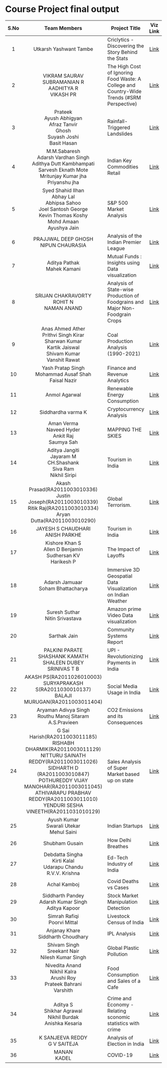 # Course Project final output 

| S.No  | Team Members | Project Title | Viz Link |
|:------:|:-------------:|---------------|:-------------------:|
|    1   | Utkarsh Yashwant Tambe | Criclytics - Discovering the Story Behind the Stats | [Link](https://bit.ly/3zy2vkk) |
|    2   | VIKRAM SAURAV <br/> SUBRAMANIAN R <br/> AADHITYA R <br/> VIKASH PR | The High Cost of Ignoring Food Waste: A College and Country-Wide Trends (#SRM Perspective) | [Link](https://youtu.be/LFbspJSLhwc) |
|    3   | Prateek </br> Ayush Abhigyan </br> Afraz Tanvir </br> Ghosh </br> Suyash Joshi </br> Basit Hasan| Rainfall-Triggered Landslides | [Link](https://drive.google.com/file/d/1AOET75OqwMO06htRx5r5ErsoKXvAKLbI/view) 
|    4   | M.M.Sabaresh </br>  Adarsh Vardhan Singh </br>  Adithya Dutt Kambhampati </br> Sarvesh Eknath Mote </br> Mritunjay Kumar jha </br> Priyanshu jha  |  Indian Key Commodities Retail | [Link](https://drive.google.com/file/d/1CNRz_SngVn1UwhNmddP5suTd7QlMXh7Y/view?usp=share_link) |
|    5   | Syed Shahid Ilhan </br> Abhay Lal </br> Abhipsa Sahoo</br> Joel Santosh George </br> Kevin Thomas Koshy </br> Mohd Amaan  </br> Ayushya Jain | S&P 500 Market Analysis | [Link](https://youtu.be/lfyqsMxN85o) |
|    6   | PRAJJWAL DEEP GHOSH </br> NIPUN CHAURASIA| Analysis of the Indian Premier League | [Link](https://drive.google.com/file/d/1Dg_q5bu1XIeDiq1uKJHjYfy4szIWXqEY/view?usp=sharing) 
|    7   | Aditya Pathak </br> Mahek Kamani | Mutual Funds : Insights using Data visualization | [Link](https://drive.google.com/file/d/1rGB0EDO8kTRLyB-ERS16MNhl3SKcfs9n/view?usp=sharing) |
|    8   | SRIJAN CHAKRAVORTY </br> ROHIT N </br> NAMAN ANAND | Analysis of State-wise Production of Foodgrains and Major Non-Foodgrain Crops|[Link](https://drive.google.com/file/d/14o2tYam88zHaauttMOnpDPrGvkB72zdG/view?usp=sharing) |
|    9   | Anas Ahmed Ather </br> Prithvi Singh Kirar </br> Sharwan Kumar </br> Kartik Jaiswal </br> Shivam Kumar </br> Vanshit Rawat  | Coal Production Analysis (1990-2021) | [Link](https://youtu.be/l1WghV2v2As) 
|    10  | Yash Pratap Singh </br> Mohammad Ausaf Shah </br> Faisal Nazir | Finance and Revenue Analytics | [Link](https://drive.google.com/file/d/1RRz_3R5IriDd-WPR6fD3z2RsKMzrA4Rq/view?usp=sharing) |
|    11  | Anmol Agarwal | Renewable Energy Consumption | [Link](https://drive.google.com/file/d/1Ai3JbAph38-sqENzd1W2q8TpC1uZ3jrV/view?usp=share_link) |
|    12  | Siddhardha varma K| Cryptocurrency Analysis | [Link](https://drive.google.com/file/d/1qKAgZUy68T8HXc7GoCpwhC5Ob4RjHel2/view?usp=sharing) |
|    13  | Aman Verma </br> Naveed Hyder </br> Ankit Raj </br> Saumya Sah | MAPPING THE SKIES | [Link](https://drive.google.com/file/d/1z1g4Z5Rdy6XO83ic5rl6_jGtuHCGVLh4/view?usp=sharing) |
|    14  | Aditya Jangiti </br> Jayaram M </br> CH.Shashank </br> Siva Ram </br> Nikhil Siripi | Tourism in India | [Link](https://public.flourish.studio/story/1887086/) |
|    15  | Akash Prasad(RA2011003010336) </br> Justin Joseph(RA2011003010339) </br> Ritik Raj(RA2011003010334) </br> Aryan Dutta(RA2011003010290) |  Global Terrorism. | [Link](https://drive.google.com/file/d/1Ow4J6FzclAs-8M0RKZ-BR_QPMK6M1HAG/view?usp=share_link) |
|    16  | JAYESH S CHAUDHARI <br> ANISH PARKHE | Tourism in India | [Link](https://drive.google.com/file/d/1SFzWOCsCPBRd4E7-EV8JUbpPPETTCkpG/view?usp=sharing) |
|    17  | Kishore Khan S </br> Allen D Benjamin </br> Sudhersan KV </br> Harikesh P | The Impact of Layoffs | [Link](https://drive.google.com/file/d/1Qg2ag2PoOKecU8lzrR5aQaxbeQ1jDJHG/view?usp=share_link) |
|    18  | Adarsh Jamuaar </br> Soham Bhattacharya | Immersive 3D Geospatial Data Visualization on Indian Weather | [Link](https://adarshjamuaar.github.io/ImmersiveDataVisualization/) |
|    19  | Suresh Suthar <br> Nitin Srivastava | Amazon prime Video Data visualization | [Link](https://drive.google.com/file/d/1iH2CllFrWJXd1UKTpONouOO3lYiwM8F0/view?usp=share_link) |
|    20  | Sarthak Jain | Community Systems Report | [Link](https://drive.google.com/file/d/10nlDcmZOqLkXO5eMudDQkCTvKZrjcdfl/view?usp=share_link) |
|    21  | PALKINI PARATE <br> SHASHANK KAMATH <br> SHALEEN DUBEY <br> SRINIVAS T B | UPI - Revolutionizing Payments in India | [Link](https://drive.google.com/file/d/1GT7jtJrpfe1C5WHHdw3D-yPx279kMdC1/view?usp=share_link) |
|    22  | AKASH PS(RA2011026010003) </br> SURYAPRAKASH S(RA2011030010137) </br> BALAJI MURUGAN(RA2011003011404) | Social Media Usage in India | [Link](https://drive.google.com/file/d/1UrmXzAaKC1DIpvlAm6k0ynxSvZHqYlka/view?usp=sharing) |
|    23  | Aryaman Adivya Singh</br> Routhu Manoj Sitaram </br> A.S.Pravieen  | CO2 Emissions and its Consequences | [Link](https://drive.google.com/file/d/1RaZNLfObWInROdy7-etg4jpna5BkzFnl/view?usp=share_link)
|    24  | G Sai Harish(RA2011003011185) </br> RISHABH DHARMIK(RA2011003011129) </br> NITTURU SAINATH REDDY(RA2011003011026) </br> SIDHARTH D (RA2011003010847) </br> POTHUREDDY VIJAY MANOHAR(RA2011003011045) </br> ATHIVARAPU PRABHAV REDDY(RA2011003011010) </br> YENDURI SESHA VINEETH(RA2011031010129) | Sales Analysis of Super Market based up on state | [Link](https://drive.google.com/file/d/1B6N9OBbBIfsUpg6LybBbFMLNNC6Tz5Dr/view?usp=sharing) |
|    25  | Ayush Kumar</br> Swarali Utekar </br> Mehul Saini  | Indian Startups | [Link](https://drive.google.com/file/d/1qrisAtFl32Mou8b99MnKqJiSA2Kj9Fct/view?usp=sharing)
|    26  | Shubham Gusain | How Delhi Breathes | [Link](https://drive.google.com/file/d/1FPZUu7jWX-zQPB6uqwHHKCTLgXGQZpXk/view?usp=sharing) | 
|    27  | Debdatta Singha </br> Kirti Kalal </br> Udarapu Chandu </br> R.V.V. Krishna | Ed-Tech Industry of India | [Link](https://drive.google.com/file/d/1YjyrPkZC6gpfE66Yd-V__VP5S-2pzTNp/view?usp=share_link)|
|    28  | Achal Kamboj | Covid Deaths vs Cases | [Link](https://drive.google.com/file/d/1WyJwgt6tOjTg5DHWzyxjhsyv_FsklqZC/view?usp=sharing) |
|    29  | Siddharth Pandey </br> Adarsh Kumar Singh </br> Aditya Kapoor | Stock Market Manipulation Detection | [Link](https://drive.google.com/file/d/1cvpT0ioHayIeyWTwDKWnTpdqAb6pB3oH/view?usp=sharing)|
|    30  | Simrah Rafiqi </br> Poorvi Mittal | Livestock Census of India | [Link](https://drive.google.com/file/d/141Y6lWLW8fdhPSVPYuar5i2zYytGWfmU/view?usp=sharing) |
|    31  | Anjanay Khare </br> Siddharth Choudhary | IPL Analysis | [Link](https://drive.google.com/file/d/1nVuizoDWFHu0c6bBG8tkEkZ2dhz7Bqvz/view?usp=sharing)|
|    32  | Shivam Singh </br> Sreekant Nair </br> Nilesh Kumar Singh | Global Plastic Pollution | [Link](https://drive.google.com/drive/folders/1EEI3yd9pKYsSLYdAuc8nC9mGHiyu7vbS?usp=share_link) |
|    33  | Nivedita Anand </br> Nikhil Kalra </br> Arushi Roy </br> Prateek Bahrani </br> Varshith | Food Consumption and Sales of a Cafe | [Link](https://youtu.be/WBePIUD7jXc) |
|    34  | Aditya S </br> Shikhar Agrawal </br> Nikhil Burdak </br> Anishka Kesaria | Crime and Economy - Relating sconomic statistics with crime | [Link](https://www.canva.com/design/DAFf6fwxXss/Bg88BBFpeTfAN3pnBsH5lw/view) |
|    35  | K SANJEEVA REDDY </br> G V SAITEJA | Analysis of Election in India | [Link](https://drive.google.com/file/d/1-KzTDqUajHp46lVwZty9n_2yaErB5HbW/view?usp=drivesdk) | 
|    36  | MANAN </br> KADEL | COVID-19 | [Link](https://youtu.be/4kdHO5wn1Yo) | 
